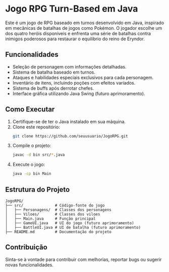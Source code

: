 # Jogo RPG Turn-Based em Java

Este é um jogo de RPG baseado em turnos desenvolvido em Java, inspirado em mecânicas de batalhas de jogos como Pokémon. O jogador escolhe um dos quatro heróis disponíveis e enfrenta uma série de batalhas contra inimigos poderosos para restaurar o equilíbrio do reino de Eryndor.

## Funcionalidades
- Seleção de personagem com informações detalhadas.
- Sistema de batalha baseado em turnos.
- Ataques e habilidades especiais exclusivos para cada personagem.
- Inventário de itens, incluindo poções com efeitos variados.
- Sistema de buffs após derrotar chefes.
- Interface gráfica utilizando Java Swing (futuro aprimoramento).

## Como Executar
1. Certifique-se de ter o Java instalado em sua máquina.
2. Clone este repositório:
   ```sh
   git clone https://github.com/seuusuario/JogoRPG.git
   ```
3. Compile o projeto:
   ```sh
   javac -d bin src/*.java
   ```
4. Execute o jogo:
   ```sh
   java -cp bin Main
   ```

## Estrutura do Projeto
```
JogoRPG/
├── src/              # Código-fonte do jogo
│   ├── Personagens/  # Classes dos personagens
│   ├── Viloes/       # Classes dos viloes
│   ├── Main.java     # Função principal
│   ├── GameUI.java   # UI do jogo (futuro aprimoramento)
│   ├── BattleUI.java # UI de batalha (futuro aprimoramento)
├── README.md         # Documentação do projeto
```

## Contribuição
Sinta-se à vontade para contribuir com melhorias, reportar bugs ou sugerir novas funcionalidades.
